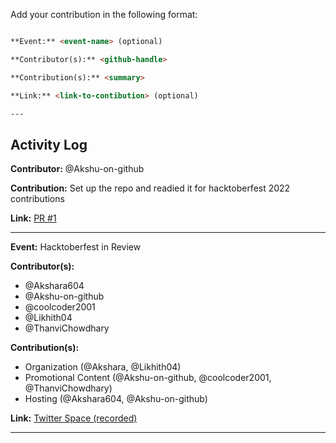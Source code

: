 Add your contribution in the following format:

```md

**Event:** <event-name> (optional)

**Contributor(s):** <github-handle>

**Contribution(s):** <summary>

**Link:** <link-to-contibution> (optional)

---

```

## Activity Log

**Contributor:** @Akshu-on-github

**Contribution:** Set up the repo and readied it for hacktoberfest 2022 contributions

**Link:** [PR #1](https://github.com/Codezilla-Club/website/pull/1)

---

**Event:** Hacktoberfest in Review

**Contributor(s):**
  - @Akshara604
  - @Akshu-on-github
  - @coolcoder2001
  - @Likhith04
  - @ThanviChowdhary

**Contribution(s):**
  - Organization (@Akshara, @Likhith04)
  - Promotional Content (@Akshu-on-github, @coolcoder2001, @ThanviChowdhary)
  - Hosting (@Akshara604, @Akshu-on-github)

**Link:** [Twitter Space (recorded)](https://twitter.com/CodezillaClub/status/1581192640669790209?s=20&t=JyCEl_QeDtWCXHKC77ZfBQ)

---
